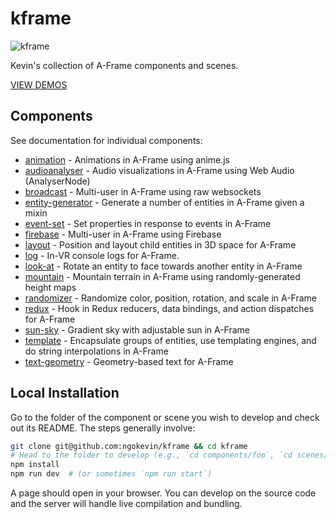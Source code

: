 # kframe

![kframe](https://cloud.githubusercontent.com/assets/674727/15790659/69860590-2987-11e6-9511-65c28e583c6f.png)

Kevin's collection of A-Frame components and scenes.

[VIEW DEMOS](https://ngokevin.github.io/kframe/)

## Components

See documentation for individual components:

- [animation](https://github.com/ngokevin/kframe/tree/master/components/animation/) - Animations in A-Frame using anime.js
- [audioanalyser](https://github.com/ngokevin/kframe/tree/master/components/audioanalyser/) - Audio visualizations in A-Frame using Web Audio (AnalyserNode)
- [broadcast](https://github.com/ngokevin/kframe/tree/master/components/broadcast/) - Multi-user in A-Frame using raw websockets
- [entity-generator](https://github.com/ngokevin/kframe/tree/master/components/entity-generator/) - Generate a number of entities in A-Frame given a mixin
- [event-set](https://github.com/ngokevin/kframe/tree/master/components/event-set/) - Set properties in response to events in A-Frame
- [firebase](https://github.com/ngokevin/kframe/tree/master/components/firebase/) - Multi-user in A-Frame using Firebase
- [layout](https://github.com/ngokevin/kframe/tree/master/components/layout/) - Position and layout child entities in 3D space for A-Frame
- [log](https://github.com/ngokevin/kframe/tree/master/components/log/) - In-VR console logs for A-Frame.
- [look-at](https://github.com/ngokevin/kframe/tree/master/components/look-at/) - Rotate an entity to face towards another entity in A-Frame
- [mountain](https://github.com/ngokevin/kframe/tree/master/components/mountain/) - Mountain terrain in A-Frame using randomly-generated height maps
- [randomizer](https://github.com/ngokevin/kframe/tree/master/components/randomizer/) - Randomize color, position, rotation, and scale in A-Frame
- [redux](https://github.com/ngokevin/kframe/tree/master/components/redux/) - Hook in Redux reducers, data bindings, and action dispatches for A-Frame
- [sun-sky](https://github.com/ngokevin/kframe/tree/master/components/sun-sky/) - Gradient sky with adjustable sun in A-Frame
- [template](https://github.com/ngokevin/kframe/tree/master/components/template/) - Encapsulate groups of entities, use templating engines, and do string interpolations in A-Frame
- [text-geometry](https://github.com/ngokevin/kframe/tree/master/components/text-geometry/) - Geometry-based text for A-Frame


## Local Installation

Go to the folder of the component or scene you wish to develop and check out
its README. The steps generally involve:

```bash
git clone git@github.com:ngokevin/kframe && cd kframe
# Head to the folder to develop (e.g., `cd components/foo`, `cd scenes/foo`).
npm install
npm run dev  # (or sometimes `npm run start`)
```

A page should open in your browser. You can develop on the source code and the
server will handle live compilation and bundling.
